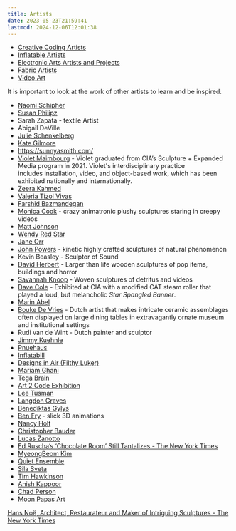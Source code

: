```yaml
---
title: Artists
date: 2023-05-23T21:59:41
lastmod: 2024-12-06T12:01:38
---
```


- [Creative Coding Artists](../courses/programming-for-artists/2024-spring/00-getting-started/00-03-artist-references.md)
- [Inflatable Artists](./inflatable-artists.md)
- [Electronic Arts Artists and Projects](./electronics-arts-artists-and-projects.md)
- [Fabric Artists](./fabric-artists.md)
- [Video Art](../video/video-art.md)

It is important to look at the work of other artists to learn and be inspired.

<div class="auto-grid-wrapper">

- [Naomi Schipher](https://noemischipfer.me/)
- [Susan Philipz](https://en.wikipedia.org/wiki/Susan_Philipsz)
- Sarah Zapata - textile Artist
- Abigail DeVille
- [Julie Schenkelberg](http://www.julieschenkelberg.com/)
- [Kate Gilmore](http://www.kategilmore.com/projects)
- https://sunnyasmith.com/
- [Violet Maimbourg](http://www.violetmaimbourg.com/) - Violet graduated from CIA’s Sculpture + Expanded Media program in 2021. Violet's interdisciplinary practice includes installation, video, and object-based work, which has been exhibited nationally and internationally.
- [Zeera Kahmed](https://zeerakahmed.squarespace.com/)
- [Valeria Tizol Vivas](https://www.valeriatizolvivas.com/)
- [Farshid Bazmandegan](https://farshidbazmandegan.com/Home)
- [Monica Cook](http://www.monicacook.com/) - crazy animatronic plushy sculptures staring in creepy videos
- [Matt Johnson](https://www.mattjohnson.la/)
- [Wendy Red Star](https://www.wendyredstar.com/)
- [Jane Orr](http://www.janeorr.com/)
- [John Powers](http://johnpowers.us/) - kinetic highly crafted sculptures of natural phenomenon
- Kevin Beasley - Sculptor of Sound
- [David Herbert](http://www.davidherbert.com/) - Larger than life wooden sculptures of pop items, buildings and horror
- [Savannah Knoop](https://www.savannahknoop.net/) - Woven sculptures of detritus and videos
- [Dave Cole](http://davecoledavecole.com/) - Exhibited at CIA with a modified CAT steam roller that played a loud, but melancholic _Star Spangled Banner_.
- [Marin Abel](http://www.marinabell.org/marinabell/lines_of_flight.html)
- [Bouke De Vries](https://boukedevries.com/) - Dutch artist that makes intricate ceramic assemblages often displayed on large dining tables in extravagantly ornate museum and institutional settings
- Rudi van de Wint - Dutch painter and sculptor
- [Jimmy Kuehnle](https://jimmykuehnle.com/)
- [Pnuehaus](https://www.pneu.haus/)
- [Inflatabill](https://inflatabill.com/)
- [Designs in Air (Filthy Luker)](https://www.designsinair.com/)
- [Mariam Ghani](https://www.mariamghani.com/)
- [Tega Brain](https://tegabrain.com/)
- [Art 2 Code Exhibition](http://www.christophermanzione.com/art2code/)
- [Lee Tusman](https://leetusman.com/)
- [Langdon Graves](https://news.artnet.com/art-world/brooklyn-artist-langdon-graves-up-next-2429936)
- [Benediktas Gylys](https://benediktas.com/)
- [Ben Fry](https://x.com/benfryc/status/1821569186398720324) - slick 3D animations
- [Nancy Holt](https://holtsmithsonfoundation.org/biography-nancy-holt)
- [Christopher Bauder](https://www.christopherbauder.com/)
- [Lucas Zanotto](https://www.lucaszanotto.com/)
- [Ed Ruscha’s ‘Chocolate Room’ Still Tantalizes - The New York Times](https://www.nytimes.com/2023/09/01/arts/design/ed-ruscha-chocolate-room-moma.html)
- [MyeongBeom Kim](https://www.myeongbeomkim.com/en/)
- [Quiet Ensemble](https://www.quietensemble.com/)
- [Sila Sveta](https://www.silasveta.com/)
- [Tim Hawkinson](https://art21.org/artist/tim-hawkinson/)
- [Anish Kappoor](https://anishkapoor.com/)
- [Chad Person](https://chadperson.com/index.html)
- [Moon Papas Art](https://www.moonpapasart.com/)

</div>

[Hans Noë, Architect, Restaurateur and Maker of Intriguing Sculptures - The New York Times](https://www.nytimes.com/2023/10/03/arts/design/hans-noe-sculptures-mathematics-museum.html)
